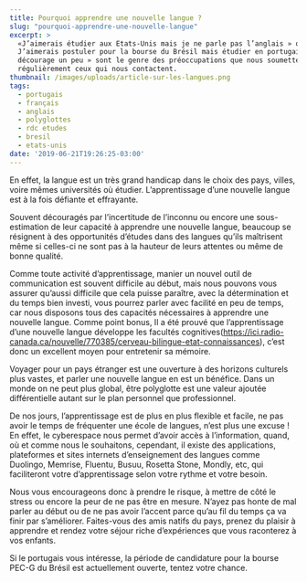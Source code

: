 ```yaml
---
title: Pourquoi apprendre une nouvelle langue ?
slug: "pourquoi-apprendre-une-nouvelle-langue"
excerpt: >
  «J’aimerais étudier aux Etats-Unis mais je ne parle pas l’anglais » ou «
  J’aimerais postuler pour la bourse du Brésil mais étudier en portugais me
  décourage un peu » sont le genre des préoccupations que nous soumettent
  régulièrement ceux qui nous contactent. 
thumbnail: /images/uploads/article-sur-les-langues.png
tags:
  - portugais
  - français
  - anglais
  - polyglottes
  - rdc etudes
  - bresil
  - etats-unis
date: '2019-06-21T19:26:25-03:00'
---
```

En effet, la langue est un très grand handicap dans le choix des pays, villes, voire mêmes universités où étudier. L’apprentissage d’une nouvelle langue est à la fois défiante et effrayante. 

Souvent découragés par l’incertitude de l’inconnu ou encore une sous-estimation de leur capacité à apprendre une nouvelle langue, beaucoup se résignent à des opportunités d’études dans des langues qu’ils maîtrisent même si celles-ci ne sont pas à la hauteur de leurs attentes ou même de bonne qualité.

Comme toute activité d’apprentissage, manier un nouvel outil de communication est souvent difficile au début, mais nous pouvons vous assurer qu’aussi difficile que cela puisse paraître, avec la détermination et du temps bien investi, vous pourrez parler avec facilité en peu de temps, car nous disposons tous des capacités nécessaires à apprendre une nouvelle langue. Comme point bonus, Il a été prouvé que l’apprentissage d’une nouvelle langue développe les facultés cognitives(<https://ici.radio-canada.ca/nouvelle/770385/cerveau-bilingue-etat-connaissances>), c’est donc un excellent moyen pour entretenir sa mémoire.

Voyager pour un pays étranger est une ouverture à des horizons culturels plus vastes, et parler une nouvelle langue en est un bénéfice. Dans un monde on ne peut plus global, être polyglotte est une valeur ajoutée différentielle autant sur le plan personnel que professionnel. 

De nos jours, l’apprentissage est de plus en plus flexible et facile, ne pas avoir le temps de fréquenter une école de langues, n’est plus une excuse ! En effet, le cyberespace nous permet d’avoir accès à l’information, quand, où et comme nous le souhaitons, cependant, il existe des applications, plateformes et sites internets d’enseignement des langues comme Duolingo, Memrise, Fluentu, Busuu, Rosetta Stone, Mondly, etc, qui faciliteront votre d’apprentissage selon votre rythme et votre besoin.

Nous vous encourageons donc à prendre le risque, à mettre de côté le stress ou encore la peur de ne pas être en mesure. N’ayez pas honte de mal parler au début ou de ne pas avoir l’accent parce qu’au fil du temps ça va finir par s’améliorer. Faites-vous des amis natifs du pays, prenez du plaisir à apprendre et rendez votre séjour riche d’expériences que vous raconterez à vos enfants.

Si le portugais vous intéresse, la période de candidature pour la bourse PEC-G du Brésil est actuellement ouverte, tentez votre chance.

